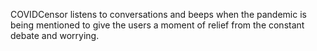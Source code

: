 COVIDCensor listens to conversations and beeps when the pandemic is being mentioned to give the users a moment of relief from the constant debate and worrying.
